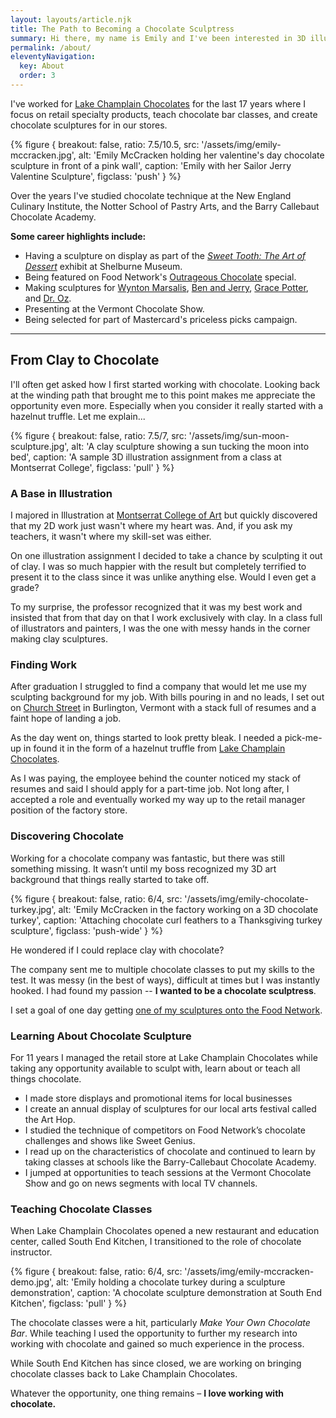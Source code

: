 ```yaml
---
layout: layouts/article.njk
title: The Path to Becoming a Chocolate Sculptress
summary: Hi there, my name is Emily and I've been interested in 3D illustration for as long as I can remember. Only trouble was I was never sure where that love would take me. How lucky am I that it brought me to chocolate? 
permalink: /about/
eleventyNavigation:
  key: About
  order: 3
---
```


I've worked for [Lake Champlain Chocolates](http://www.lakechamplainchocolates/) for the last 17 years where I focus on retail specialty products, teach chocolate bar classes, and create chocolate sculptures for in our stores. 

{% figure {
    breakout: false,
    ratio: 7.5/10.5,
    src: '/assets/img/emily-mccracken.jpg',
    alt: 'Emily McCracken holding her valentine\'s day chocolate sculpture in front of a pink wall',
    caption: 'Emily with her Sailor Jerry Valentine Sculpture',
    figclass: 'push'
} %}

Over the years I've studied chocolate technique at the New England Culinary Institute, the Notter School of Pastry Arts, and the Barry Callebaut Chocolate Academy.

**Some career highlights include:**

* Having a sculpture on display as part of the [_Sweet Tooth: The Art of Dessert_](https://shelburnemuseum.org/exhibition/sweet-tooth-art-dessert/) exhibit at Shelburne Museum.
* Being featured on Food Network's [Outrageous Chocolate](https://www.foodnetwork.com/shows/outrageous/episodes/chocolate) special.
* Making sculptures for [Wynton Marsalis](/posts/2010/chocolate-trumpet-for-wyton-marsalis/), [Ben and Jerry](/posts/2011/ben-jerry-chocolate-portraits/), [Grace Potter](/posts/2012/grand-point-north-review/), and [Dr. Oz](/posts/2012/dr-oz-chocolate-sculptures/).
* Presenting at the Vermont Chocolate Show.
* Being selected for part of Mastercard's priceless picks campaign.

---

## From Clay to Chocolate

I'll often get asked how I first started working with chocolate. Looking back at the winding path that brought me to this point makes me appreciate the opportunity even more. Especially when you consider it really started with a hazelnut truffle. Let me explain...

{% figure {
    breakout: false,
    ratio: 7.5/7,
    src: '/assets/img/sun-moon-sculpture.jpg',
    alt: 'A clay sculpture showing a sun tucking the moon into bed',
    caption: 'A sample 3D illustration assignment from a class at Montserrat College',
    figclass: 'pull'
} %}

### A Base in Illustration

I majored in Illustration at [Montserrat College of Art](http://montserrat.edu/) but quickly discovered that my 2D work just wasn't where my heart was. And, if you ask my teachers, it wasn't where my skill-set was either.

On one illustration assignment I decided to take a chance by sculpting it out of clay. I was so much happier with the result but completely terrified to present it to the class since it was unlike anything else. Would I even get a grade? 

To my surprise, the professor recognized that it was my best work and insisted that from that day on that I work exclusively with clay. In a class full of illustrators and painters, I was the one with messy hands in the corner making clay sculptures.

### Finding Work

After graduation I struggled to find a company that would let me use my sculpting background for my job. With bills pouring in and no leads, I set out on [Church Street](http://www.churchstmarketplace.com/) in Burlington, Vermont with a stack full of resumes and a faint hope of landing a job.

As the day went on, things started to look pretty bleak. I needed a pick-me-up in found it in the form of a hazelnut truffle from [Lake Champlain Chocolates](http://www.lakechamplainchocolates.com/).

As I was paying, the employee behind the counter noticed my stack of resumes and said I should apply for a part-time job. Not long after, I accepted a role and eventually worked my way up to the retail manager position of the factory store.

### Discovering Chocolate

Working for a chocolate company was fantastic, but there was still something missing. It wasn’t until my boss recognized my 3D art background that things really started to take off. 

{% figure {
    breakout: false,
    ratio: 6/4,
    src: '/assets/img/emily-chocolate-turkey.jpg',
    alt: 'Emily McCracken in the factory working on a 3D chocolate turkey',
    caption: 'Attaching chocolate curl feathers to a Thanksgiving turkey sculpture',
    figclass: 'push-wide'
} %}

He wondered if I could replace clay with chocolate?

The company sent me to multiple chocolate classes to put my skills to the test. It was messy (in the best of ways), difficult at times but I was instantly hooked. I had found my passion -- **I wanted to be a chocolate sculptress**. 

I set a goal of one day getting [one of my sculptures onto the Food Network](/journal/2015/02/a-dream-come-true/).

### Learning About Chocolate Sculpture

For 11 years I managed the retail store at Lake Champlain Chocolates while taking any opportunity available to sculpt with, learn about or teach all things chocolate.

* I made store displays and promotional items for local businesses 
* I create an annual display of sculptures for our local arts festival called the Art Hop.
* I studied the technique of competitors on Food Network’s chocolate challenges and shows like Sweet Genius.
* I read up on the characteristics of chocolate and continued to learn by taking classes at schools like the Barry-Callebaut Chocolate Academy. 
* I jumped at opportunities to teach sessions at the Vermont Chocolate Show and go on news segments with local TV channels.

### Teaching Chocolate Classes

When Lake Champlain Chocolates opened a new restaurant and education center, called South End Kitchen, I transitioned to the role of chocolate instructor. 

{% figure {
    breakout: false,
    ratio: 6/4,
    src: '/assets/img/emily-mccracken-demo.jpg',
    alt: 'Emily holding a chocolate turkey during a sculpture demonstration',
    caption: 'A chocolate sculpture demonstration at South End Kitchen',
    figclass: 'pull'
} %}

The chocolate classes were a hit, particularly _Make Your Own Chocolate Bar_. While teaching I used the opportunity to further my research into working with chocolate and gained so much experience in the process.

While South End Kitchen has since closed, we are working on bringing chocolate classes back to Lake Champlain Chocolates.

Whatever the opportunity, one thing remains – **I love working with chocolate.**
